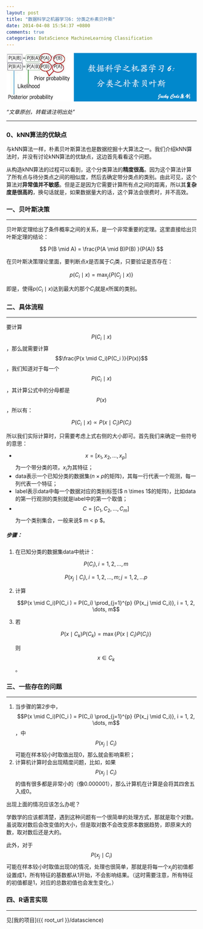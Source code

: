 ```yaml
---
layout: post
title: "数据科学之机器学习6: 分类之朴素贝叶斯"
date: 2014-04-08 15:54:37 +0800
comments: true
categories: DataScience MachineLearning Classification
---
```



![artical 20](/images/artical/artical20.jpg)
<!-- more -->

*“文章原创，转载请注明出处”*

***

### 0、kNN算法的优缺点
与kNN算法一样，朴素贝叶斯算法也是数据挖掘十大算法之一。我们介绍kNN算法时，并没有讨论kNN算法的优缺点，这边首先看看这个问题。

从构造kNN算法的过程可以看到，这个分类算法的**精度很高**。因为这个算法计算了所有点与待分类点之间的相似度，然后去确定带分类点的类别。由此可见，这个算法对**异常值并不敏感**。但是正是因为它需要计算所有点之间的距离，所以其**复杂度是很高的**，换句话就是，如果数据量大的话，这个算法会很费时，并不高效。

### 一、贝叶斯决策
***

贝叶斯定理给出了条件概率之间的关系，是一个非常重要的定理。这里直接给出贝叶斯定理的结论：

$$ P(B  \mid A) = \frac{P(A \mid B)P(B) }{P(A)} $$

在贝叶斯决策理论里面，要判断点$x$是否属于$C_i$类，只要验证是否存在：

$$ p(C_i \mid x) = \max_{j} \{ P(C_j \mid x) \} $$

即是，使得$p(C_i \mid x)$达到最大的那个$C_i$就是$x$所属的类别。

### 二、具体流程
***

要计算$$P(C_i \mid x)$$，那么就需要计算$$\frac{P(x \mid C_i)P(C_i )}{P(x)}$$，我们知道对于每一个$$P(C_i \mid x)$$，其计算公式中的分母都是$$P(x)$$，所以有：

$$ P(C_i \mid x) \propto P(x \mid C_i)P(C_i ) $$

所以我们实际计算时，只需要考虑上式右侧的大小即可。首先我们来确定一些符号的意思：

* $$x = [x_1, x_2, \dots, x_p]$$为一个带分类的项，$x_i$为其特征；
* data表示一个已知分类的数据集($n \times p$的矩阵)，其每一行代表一个观测，每一列代表一个特征；
* label表示data中每一个数据对应的类别标签($ n \times 1$的矩阵)，比如data的第一行观测的类别就是label中的第一个取值；
* $$C = [ C_1, C_2, \dots, C_m ]$$为一个类别集合，一般来说$ m < p $。

##### 步骤：

1. 在已知分类的数据集data中统计：
	
	$$P(C_i), i = 1, 2, \dots, m$$

	$$P(x_j \mid C_i), i = 1, 2, \dots, m; j = 1, 2, \dots p$$

2. 计算

	$$P(x \mid C_i)P(C_i ) = P(C_i) \prod_{j=1}^{p} {P(x_j \mid C_i)}, i = 1, 2, \dots, m$$

3. 若

	$$P(x \mid C_k)P(C_k) = \max\{ P(x \mid C_i)P(C_i ) \}$$

	则$$ x \in C_k$$。

### 三、一些存在的问题
***

1. 当步骤的第2步中，$$P(x \mid C_i)P(C_i ) = P(C_i) \prod_{j=1}^{p} {P(x_j \mid C_i)}, i = 1, 2, \dots, m$$，中$$P(x_j \mid C_i)$$可能在样本较小时取值出现0，那么就会影响乘积；
2. 计算机计算时会出现精度问题，比如，如果$$P(x_j \mid C_i)$$的值有很多都是非常小的（像0.000001），那么计算机在计算是会将其四舍五入成0。

出现上面的情况应该怎么办呢？

学数学的应该都清楚，遇到这种问题有一个很简单的处理方式，那就是取个对数。虽说取对数后会改变值的大小，但是取对数不会改变原本数据趋势，即原来大的数，取对数后还是大的。

此外，对于$$P(x_j \mid C_i)$$可能在样本较小时取值出现0的情况，处理也很简单，那就是将每一个$x_j$的初值都设置成1，所有特征的基数都从1开始，不会影响结果。（这时需要注意，所有特征的初值都是1，对应的总数初值也会发生变化。）

### 四、R语言实现
***

见[我的项目]({{ root_url }}/datascience)

